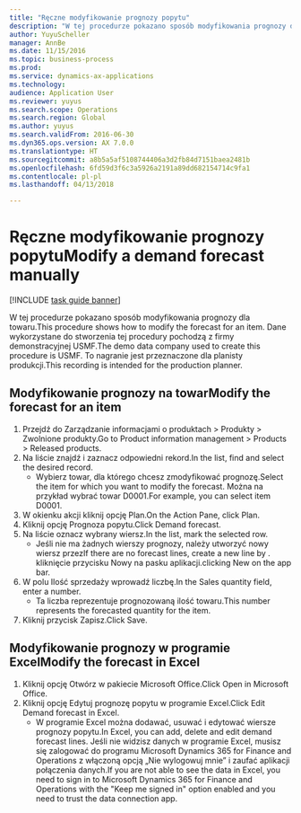 ```yaml
--- 
title: "Ręczne modyfikowanie prognozy popytu"
description: "W tej procedurze pokazano sposób modyfikowania prognozy dla towaru."
author: YuyuScheller
manager: AnnBe
ms.date: 11/15/2016
ms.topic: business-process
ms.prod: 
ms.service: dynamics-ax-applications
ms.technology: 
audience: Application User
ms.reviewer: yuyus
ms.search.scope: Operations
ms.search.region: Global
ms.author: yuyus
ms.search.validFrom: 2016-06-30
ms.dyn365.ops.version: AX 7.0.0
ms.translationtype: HT
ms.sourcegitcommit: a8b5a5af5108744406a3d2fb84d7151baea2481b
ms.openlocfilehash: 6fd59d3f6c3a5926a2191a89dd682154714c9fa1
ms.contentlocale: pl-pl
ms.lasthandoff: 04/13/2018

---
```

# <a name="modify-a-demand-forecast-manually"></a><span data-ttu-id="85203-103">Ręczne modyfikowanie prognozy popytu</span><span class="sxs-lookup"><span data-stu-id="85203-103">Modify a demand forecast manually</span></span>

[!INCLUDE [task guide banner](../../includes/task-guide-banner.md)]

<span data-ttu-id="85203-104">W tej procedurze pokazano sposób modyfikowania prognozy dla towaru.</span><span class="sxs-lookup"><span data-stu-id="85203-104">This procedure shows how to modify the forecast for an item.</span></span> <span data-ttu-id="85203-105">Dane wykorzystane do stworzenia tej procedury pochodzą z firmy demonstracyjnej USMF.</span><span class="sxs-lookup"><span data-stu-id="85203-105">The demo data company used to create this procedure is USMF.</span></span> <span data-ttu-id="85203-106">To nagranie jest przeznaczone dla planisty produkcji.</span><span class="sxs-lookup"><span data-stu-id="85203-106">This recording is intended for the production planner.</span></span> 


## <a name="modify-the-forecast-for-an-item"></a><span data-ttu-id="85203-107">Modyfikowanie prognozy na towar</span><span class="sxs-lookup"><span data-stu-id="85203-107">Modify the forecast for an item</span></span>
1. <span data-ttu-id="85203-108">Przejdź do Zarządzanie informacjami o produktach > Produkty > Zwolnione produkty.</span><span class="sxs-lookup"><span data-stu-id="85203-108">Go to Product information management > Products > Released products.</span></span>
2. <span data-ttu-id="85203-109">Na liście znajdź i zaznacz odpowiedni rekord.</span><span class="sxs-lookup"><span data-stu-id="85203-109">In the list, find and select the desired record.</span></span>
    * <span data-ttu-id="85203-110">Wybierz towar, dla którego chcesz zmodyfikować prognozę.</span><span class="sxs-lookup"><span data-stu-id="85203-110">Select the item for which you want to modify the forecast.</span></span> <span data-ttu-id="85203-111">Można na przykład wybrać towar D0001.</span><span class="sxs-lookup"><span data-stu-id="85203-111">For example, you can select item D0001.</span></span>  
3. <span data-ttu-id="85203-112">W okienku akcji kliknij opcję Plan.</span><span class="sxs-lookup"><span data-stu-id="85203-112">On the Action Pane, click Plan.</span></span>
4. <span data-ttu-id="85203-113">Kliknij opcję Prognoza popytu.</span><span class="sxs-lookup"><span data-stu-id="85203-113">Click Demand forecast.</span></span>
5. <span data-ttu-id="85203-114">Na liście oznacz wybrany wiersz.</span><span class="sxs-lookup"><span data-stu-id="85203-114">In the list, mark the selected row.</span></span>
    * <span data-ttu-id="85203-115">Jeśli nie ma żadnych wierszy prognozy, należy utworzyć nowy wiersz przez</span><span class="sxs-lookup"><span data-stu-id="85203-115">If there are no forecast lines, create a new line by  .</span></span> <span data-ttu-id="85203-116">kliknięcie przycisku Nowy na pasku aplikacji.</span><span class="sxs-lookup"><span data-stu-id="85203-116">clicking New on the app bar.</span></span>  
6. <span data-ttu-id="85203-117">W polu Ilość sprzedaży wprowadź liczbę.</span><span class="sxs-lookup"><span data-stu-id="85203-117">In the Sales quantity field, enter a number.</span></span>
    * <span data-ttu-id="85203-118">Ta liczba reprezentuje prognozowaną ilość towaru.</span><span class="sxs-lookup"><span data-stu-id="85203-118">This number represents the forecasted quantity for the item.</span></span>  
7. <span data-ttu-id="85203-119">Kliknij przycisk Zapisz.</span><span class="sxs-lookup"><span data-stu-id="85203-119">Click Save.</span></span>

## <a name="modify-the-forecast-in-excel"></a><span data-ttu-id="85203-120">Modyfikowanie prognozy w programie Excel</span><span class="sxs-lookup"><span data-stu-id="85203-120">Modify the forecast in Excel</span></span>
1. <span data-ttu-id="85203-121">Kliknij opcję Otwórz w pakiecie Microsoft Office.</span><span class="sxs-lookup"><span data-stu-id="85203-121">Click Open in Microsoft Office.</span></span>
2. <span data-ttu-id="85203-122">Kliknij opcję Edytuj prognozę popytu w programie Excel.</span><span class="sxs-lookup"><span data-stu-id="85203-122">Click Edit Demand forecast in Excel.</span></span>
    * <span data-ttu-id="85203-123">W programie Excel można dodawać, usuwać i edytować wiersze prognozy popytu.</span><span class="sxs-lookup"><span data-stu-id="85203-123">In Excel, you can add, delete and edit demand forecast lines.</span></span> <span data-ttu-id="85203-124">Jeśli nie widzisz danych w programie Excel, musisz się zalogować do programu Microsoft Dynamics 365 for Finance and Operations z włączoną opcją „Nie wylogowuj mnie” i zaufać aplikacji połączenia danych.</span><span class="sxs-lookup"><span data-stu-id="85203-124">If you are not able to see the data in Excel, you need to sign in to Microsoft Dynamics 365 for Finance and Operations with the "Keep me signed in" option enabled and you need to trust the data connection app.</span></span>  


